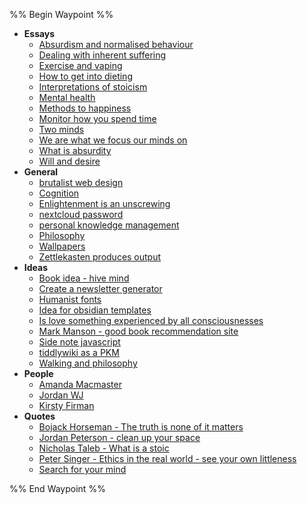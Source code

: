 %% Begin Waypoint %%  
- **Essays**  
	- [Absurdism and normalised behaviour](./Essays/Absurdism%20and%20normalised%20behaviour.md)  
	- [Dealing with inherent suffering](Dealing%20with%20inherent%20suffering.md)  
	- [Exercise and vaping](Exercise%20and%20vaping.md)  
	- [How to get into dieting](How%20to%20get%20into%20dieting.md)  
	- [Interpretations of stoicism](./Essays/Interpretations%20of%20stoicism.md)  
	- [Mental health](Mental%20health.md)  
	- [Methods to happiness](Methods%20to%20happiness.md)  
	- [Monitor how you spend time](./Essays/Monitor%20how%20you%20spend%20time.md)  
	- [Two minds](./Essays/Two%20minds.md)  
	- [We are what we focus our minds on](./Essays/We%20are%20what%20we%20focus%20our%20minds%20on.md)  
	- [What is absurdity](./Essays/What%20is%20absurdity.md)  
	- [Will and desire](./Essays/Will%20and%20desire.md)  
- **General**  
	- [brutalist web design](./General/brutalist%20web%20design.md)  
	- [Cognition](./General/Cognition.md)  
	- [Enlightenment is an unscrewing](./General/Enlightenment%20is%20an%20unscrewing.md)  
	- [nextcloud password](nextcloud%20password.md)  
	- [personal knowledge management](./General/personal%20knowledge%20management.md)  
	- [Philosophy](./General/Philosophy.md)  
	- [Wallpapers](./General/Wallpapers.md)  
	- [Zettlekasten produces output](./General/Zettlekasten%20produces%20output.md)  
- **Ideas**  
	- [Book idea - hive mind](./Ideas/Book%20idea%20-%20hive%20mind.md)  
	- [Create a newsletter generator](./Ideas/Create%20a%20newsletter%20generator.md)  
	- [Humanist fonts](./Ideas/Humanist%20fonts.md)  
	- [Idea for obsidian templates](./Ideas/Idea%20for%20obsidian%20templates.md)  
	- [Is love something experienced by all consciousnesses](./Ideas/Is%20love%20something%20experienced%20by%20all%20consciousnesses.md)  
	- [Mark Manson - good book recommendation site](./Ideas/Mark%20Manson%20-%20good%20book%20recommendation%20site.md)  
	- [Side note javascript](./Ideas/Side%20note%20javascript.md)  
	- [tiddlywiki as a PKM](./Ideas/tiddlywiki%20as%20a%20PKM.md)  
	- [Walking and philosophy](./Ideas/Walking%20and%20philosophy.md)  
- **People**  
	- [Amanda Macmaster](../../Amanda%20Macmaster.md)  
	- [Jordan WJ](../../Jordan%20WJ.md)  
	- [Kirsty Firman](../../Kirsty%20Firman.md)  
- **Quotes**  
	- [Bojack Horseman - The truth is none of it matters](./Quotes/Bojack%20Horseman%20-%20The%20truth%20is%20none%20of%20it%20matters.md)  
	- [Jordan Peterson - clean up your space](./Quotes/Jordan%20Peterson%20-%20clean%20up%20your%20space.md)  
	- [Nicholas Taleb - What is a stoic](./Quotes/Nicholas%20Taleb%20-%20What%20is%20a%20stoic.md)  
	- [Peter Singer - Ethics in the real world - see your own littleness](./Quotes/Peter%20Singer%20-%20Ethics%20in%20the%20real%20world%20-%20see%20your%20own%20littleness.md)  
	- [Search for your mind](./Quotes/Search%20for%20your%20mind.md)  
  
%% End Waypoint %%  
